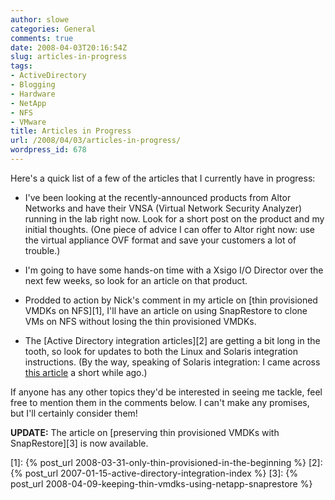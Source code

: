 ```yaml
---
author: slowe
categories: General
comments: true
date: 2008-04-03T20:16:54Z
slug: articles-in-progress
tags:
- ActiveDirectory
- Blogging
- Hardware
- NetApp
- NFS
- VMware
title: Articles in Progress
url: /2008/04/03/articles-in-progress/
wordpress_id: 678
---
```


Here's a quick list of a few of the articles that I currently have in progress:

* I've been looking at the recently-announced products from Altor Networks and have their VNSA (Virtual Network Security Analyzer) running in the lab right now. Look for a short post on the product and my initial thoughts. (One piece of advice I can offer to Altor right now: use the virtual appliance OVF format and save your customers a lot of trouble.)

* I'm going to have some hands-on time with a Xsigo I/O Director over the next few weeks, so look for an article on that product.

* Prodded to action by Nick's comment in my article on [thin provisioned VMDKs on NFS][1], I'll have an article on using SnapRestore to clone VMs on NFS without losing the thin provisioned VMDKs.

* The [Active Directory integration articles][2] are getting a bit long in the tooth, so look for updates to both the Linux and Solaris integration instructions. (By the way, speaking of Solaris integration: I came across [this article](http://www.sun.com/bigadmin/features/articles/kerberos_s10.jsp) a short while ago.)

If anyone has any other topics they'd be interested in seeing me tackle, feel free to mention them in the comments below. I can't make any promises, but I'll certainly consider them!

**UPDATE:** The article on [preserving thin provisioned VMDKs with SnapRestore][3] is now available.

[1]: {% post_url 2008-03-31-only-thin-provisioned-in-the-beginning %}
[2]: {% post_url 2007-01-15-active-directory-integration-index %}
[3]: {% post_url 2008-04-09-keeping-thin-vmdks-using-netapp-snaprestore %}
